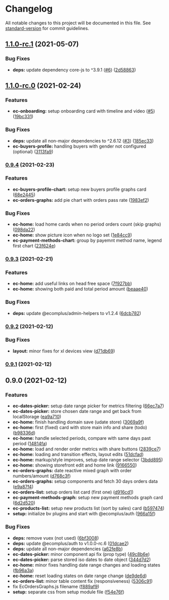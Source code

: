 # Changelog

All notable changes to this project will be documented in this file. See [standard-version](https://github.com/conventional-changelog/standard-version) for commit guidelines.

## [1.1.0-rc.1](https://github.com/confere-stores/admin-home/compare/v1.1.0-rc.0...v1.1.0-rc.1) (2021-05-07)


### Bug Fixes

* **deps:** update dependency core-js to ^3.9.1 ([#6](https://github.com/confere-stores/admin-home/issues/6)) ([2d58863](https://github.com/confere-stores/admin-home/commit/2d58863849a2e87ab638313d40a5dd13024217c6))

## [1.1.0-rc.0](https://github.com/ecomplus/admin-home/compare/v0.9.4...v1.1.0-rc.0) (2021-02-24)


### Features

* **ec-onboarding:** setup onboarding card with timeline and video ([#5](https://github.com/ecomplus/admin-home/issues/5)) ([19bc331](https://github.com/ecomplus/admin-home/commit/19bc3316ec676908c71236e7b05541f6b1ea1626))


### Bug Fixes

* **deps:** update all non-major dependencies to ^2.6.12 ([#3](https://github.com/ecomplus/admin-home/issues/3)) ([185ec33](https://github.com/ecomplus/admin-home/commit/185ec3337fe5606d28c830b5c6cc4e94573eda5a))
* **ec-buyers-profile:** handling buyers with gender not configured (optional) ([3113fa9](https://github.com/ecomplus/admin-home/commit/3113fa9746694707e624807533e180c1045fdc73))

### [0.9.4](https://github.com/ecomplus/admin-home/compare/v0.9.3...v0.9.4) (2021-02-23)


### Features

* **ec-buyers-profile-chart:** setup new buyers profile graphs card ([68e2445](https://github.com/ecomplus/admin-home/commit/68e244508e66d6ab768f10595519ecdac3f6da9f))
* **ec-orders-graphs:** add pie chart with orders pass rate ([1983ef2](https://github.com/ecomplus/admin-home/commit/1983ef27c42959ba2572848502bdeb43d536b72b))


### Bug Fixes

* **ec-home:** load home cards when no period orders count (skip graphs) ([098da22](https://github.com/ecomplus/admin-home/commit/098da223187a528e6e8b94e9d2fcd0dc49b14232))
* **ec-home:** show picture icon when no logo set ([1e84cc9](https://github.com/ecomplus/admin-home/commit/1e84cc95b225965cd65ab27913695be1dea62a59))
* **ec-payment-methods-chart:** group by payemnt method name, legend first chart ([23f624e](https://github.com/ecomplus/admin-home/commit/23f624e5f98acefdad92a325aed989688752ee47))

### [0.9.3](https://github.com/ecomplus/admin-home/compare/v0.9.2...v0.9.3) (2021-02-21)


### Features

* **ec-home:** add useful links on head free space ([7f927bb](https://github.com/ecomplus/admin-home/commit/7f927bb76578129c81b305263b1f9853f06d0e8e))
* **ec-home:** showing both paid and total period amount ([beaae40](https://github.com/ecomplus/admin-home/commit/beaae40dbc35f943ee5b5a7b6e8f7dfd9d5d2dfb))


### Bug Fixes

* **deps:** update @ecomplus/admin-helpers to v1.2.4 ([6dcb782](https://github.com/ecomplus/admin-home/commit/6dcb782afe08bffbef486b3493362abf87d88f23))

### [0.9.2](https://github.com/ecomplus/admin-home/compare/v0.9.1...v0.9.2) (2021-02-12)


### Bug Fixes

* **layout:** minor fixes for xl devices view ([d71db69](https://github.com/ecomplus/admin-home/commit/d71db69d0c573276435af0c7d83a886450359fc6))

### [0.9.1](https://github.com/ecomplus/admin-home/compare/v0.9.0...v0.9.1) (2021-02-12)

## 0.9.0 (2021-02-12)


### Features

* **ec-dates-picker:** setup date range picker for metrics filtering ([66ec7a7](https://github.com/ecomplus/admin-home/commit/66ec7a747a144763af070dc16a7045c09d7aa4de))
* **ec-dates-picker:** store chosen date range and get back from localStorage ([ea9a710](https://github.com/ecomplus/admin-home/commit/ea9a710ad7e70d60a85dc5dade610d44568ccef5))
* **ec-home:** finish handling domain save (udate store) ([3069a9f](https://github.com/ecomplus/admin-home/commit/3069a9f9d15f6ded0c2f263842df891ea1c25216))
* **ec-home:** first (fixed) card with store main info and share (todo) ([b98336d](https://github.com/ecomplus/admin-home/commit/b98336d55d5a171986f181b890dc057617e599d5))
* **ec-home:** handle selected periods, compare with same days past period ([14814fa](https://github.com/ecomplus/admin-home/commit/14814fa6df6418a8f48d8165598c75382d4f0bdc))
* **ec-home:** load and render order metrics with share buttons ([2839ce7](https://github.com/ecomplus/admin-home/commit/2839ce7dfc3a9e533c104ca76c48bf5bb3dd8e62))
* **ec-home:** loading and transition effects, layout edits ([51dcfad](https://github.com/ecomplus/admin-home/commit/51dcfad4a15f5dac326d6af95d0d5d258c4a0f84))
* **ec-home:** markup/style improves, setup date range selector ([3bdd895](https://github.com/ecomplus/admin-home/commit/3bdd895dffa4702410b302940bae55d83ab13f61))
* **ec-home:** showing storefront edit and home link ([9166550](https://github.com/ecomplus/admin-home/commit/91665500c182c94dd31f2cd3a0a16d418c7770b5))
* **ec-orders-graphs:** date reactive mixed graph with order numbers/amount ([d768c3f](https://github.com/ecomplus/admin-home/commit/d768c3f8029e9ef9dbe5f8f4571327485a9b962e))
* **ec-orders-graphs:** setup components and fetch 30 days orders data ([e9a87f4](https://github.com/ecomplus/admin-home/commit/e9a87f42489e0231e2e3aba5b08197df1146837c))
* **ec-orders-list:** setup orders list card (first one) ([d916cd1](https://github.com/ecomplus/admin-home/commit/d916cd1dc217bc585050e03ca144e840ac0a49a1))
* **ec-payment-methods-graph:** setup new payment methods graph card ([6d2d520](https://github.com/ecomplus/admin-home/commit/6d2d520ccc1da4aa5c9214569eb54fcf4d86f1e7))
* **ec-products-list:** setup new products list (sort by sales) card ([b597474](https://github.com/ecomplus/admin-home/commit/b597474eef5a94478a819b3d6e783614bf36b491))
* **setup:** initialize bv plugins and start with @ecomplus/auth ([966a15f](https://github.com/ecomplus/admin-home/commit/966a15f58bd4aae3fef42661f137c4bbe201197a))


### Bug Fixes

* **deps:** remove vuex (not used) ([6bf3008](https://github.com/ecomplus/admin-home/commit/6bf300852601e74ffcbaad14160384330e6764e1))
* **deps:** update @ecomplus/auth to v1.0.0-rc.6 ([01dcae2](https://github.com/ecomplus/admin-home/commit/01dcae2ffdf4bbcd9e8d402f989f05f3acd87e37))
* **deps:** update all non-major dependencies ([a62fe8b](https://github.com/ecomplus/admin-home/commit/a62fe8b731fc5b5748b77e681208ce3e25ed9b11))
* **ec-dates-picker:** minor component api fix (prop type) ([49c8b6e](https://github.com/ecomplus/admin-home/commit/49c8b6e6f93e9f7ce5fa99dbbfb8a70a42055c91))
* **ec-dates-picker:** parse stored iso dates to date object ([344d7d2](https://github.com/ecomplus/admin-home/commit/344d7d24aaea888135aac66ea7b83dd9832283d7))
* **ec-home:** minor fixes handling date range changes and loading states ([fb96a3a](https://github.com/ecomplus/admin-home/commit/fb96a3a87b9a8097d0f801cfe59ad1f85f735c96))
* **ec-home:** reset loading states on date range change ([de9de6d](https://github.com/ecomplus/admin-home/commit/de9de6d423b2b9fa5431368f1df49c668ca83a33))
* **ec-orders-list:** minor table content fix (responsiveness) ([5306c91](https://github.com/ecomplus/admin-home/commit/5306c919faee22cfbd3e49759a1a56c96180fb5b))
* fix EcOrdersGraphs.js filename ([f889af9](https://github.com/ecomplus/admin-home/commit/f889af9c65f194719e86595944d783c4e6a45a9e))
* **setup:** separate css from setup module file ([f54e76f](https://github.com/ecomplus/admin-home/commit/f54e76f8800a78176df7886263125db6d0588ac3))

